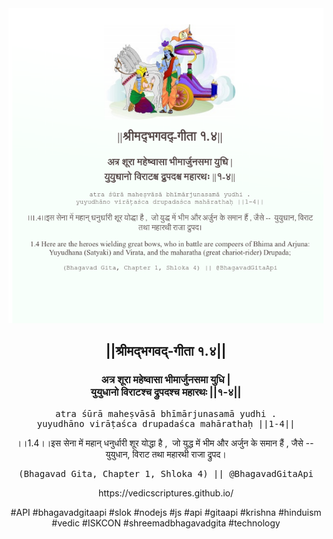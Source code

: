 <img src="../../asset/BG_1_4.png"/>
<center><h2>||श्रीमद्‍भगवद्‍-गीता १.४||</h2>
<h3>अत्र शूरा महेष्वासा भीमार्जुनसमा युधि |<br/>युयुधानो विराटश्च द्रुपदश्च महारथः ||१-४||</h3>
<pre>atra śūrā maheṣvāsā bhīmārjunasamā yudhi .<br/>yuyudhāno virāṭaśca drupadaśca mahārathaḥ ||1-4||</pre>
<p>।।1.4।।इस सेना में महान् धनुर्धारी शूर योद्धा है ,  जो युद्ध में भीम और अर्जुन के समान हैं , जैसे --  युयुधान, विराट तथा महारथी राजा द्रुपद।</p>
<pre>(Bhagavad Gita, Chapter 1, Shloka 4) || @BhagavadGitaApi</pre><p>https://vedicscriptures.github.io/</p><p>#API #bhagavadgitaapi #slok #nodejs #js #api #gitaapi #krishna #hinduism #vedic #ISKCON #shreemadbhagavadgita #technology</p></center>